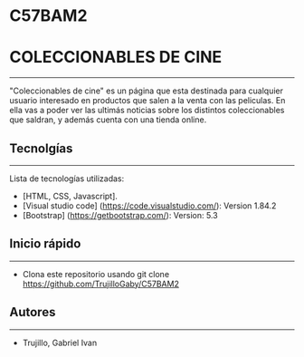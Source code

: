 # C57BAM2

# COLECCIONABLES DE CINE
***

"Coleccionables de cine" es un página que esta destinada para cualquier usuario interesado en productos que salen a la venta con las peliculas. En ella vas a poder ver las ultimás noticias sobre los distintos coleccionables que saldran, y además cuenta con una tienda online.

## Tecnolgías
***
Lista de tecnologías utilizadas:
* [HTML, CSS, Javascript].
* [Visual studio code] (https://code.visualstudio.com/): Version 1.84.2
* [Bootstrap] (https://getbootstrap.com/): Version: 5.3

## Inicio rápido
***
* Clona este repositorio usando git clone https://github.com/TrujilloGaby/C57BAM2

## Autores
***
* Trujillo, Gabriel Ivan